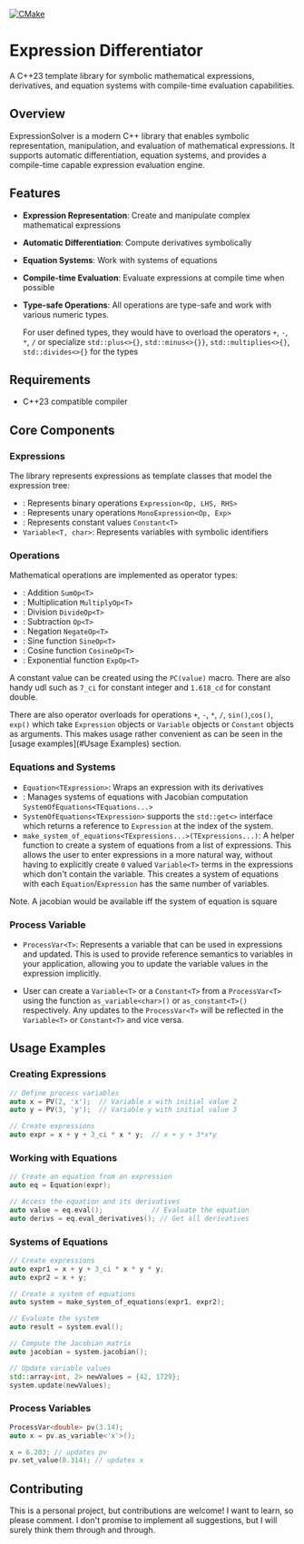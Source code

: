 [![CMake](https://github.com/reach2sayan/ExpressionSolver/actions/workflows/cmake-multi-platform.yml/badge.svg)](https://github.com/reach2sayan/ExpressionSolver/actions/workflows/cmake-multi-platform.yml) 

# Expression Differentiator

A C++23 template library for symbolic mathematical
expressions, derivatives, and equation systems
with compile-time evaluation capabilities.

## Overview

ExpressionSolver is a modern C++ library that
enables symbolic representation, manipulation, and
evaluation of mathematical expressions. It
supports automatic differentiation, equation
systems, and provides a compile-time capable
expression evaluation engine.

## Features

- **Expression Representation**: Create and
  manipulate complex mathematical expressions
- **Automatic Differentiation**: Compute
  derivatives symbolically
- **Equation Systems**: Work with systems of
  equations
- **Compile-time Evaluation**: Evaluate
  expressions at compile time when possible
- **Type-safe Operations**: All operations are
  type-safe and work with various numeric types. 

  For user defined types, they would have to 
  overload the operators `+`, `-`, `*`, `/` or 
  specialize `std::plus<>{}`, `std::minus<>{}}`,
  `std::multiplies<>{}`, `std::divides<>{}` for the types

## Requirements

- C++23 compatible compiler

## Core Components

### Expressions

The library represents expressions as template
classes that model the expression tree:

- : Represents binary operations
  `Expression<Op, LHS, RHS>`
- : Represents unary operations
  `MonoExpression<Op, Exp>`
- : Represents constant values `Constant<T>`
- `Variable<T, char>`: Represents variables with
  symbolic identifiers

### Operations

Mathematical operations are implemented as
operator types:

- : Addition `SumOp<T>`
- : Multiplication `MultiplyOp<T>`
- : Division `DivideOp<T>`
- : Subtraction `Op<T>`
- : Negation `NegateOp<T>`
- : Sine function `SineOp<T>`
- : Cosine function `CosineOp<T>`
- : Exponential function `ExpOp<T>`

A constant value can be created using the `PC(value)` macro.
There are also handy udl such as `7_ci` for constant integer
and `1.618_cd` for constant double.

There are also operator overloads for operations `+`, `-`, `*`, `/`,
`sin()`,`cos()`, `exp()` which take `Expression` objects or `Variable`
objects or `Constant` objects as arguments. This makes usage rather convenient
as can be seen in the [usage examples](#Usage Examples) section.

### Equations and Systems

- `Equation<TExpression>`: Wraps an expression
  with its derivatives
- : Manages systems of equations with Jacobian
  computation `SystemOfEquations<TEquations...>`
- `SystemOfEquations<TExpression>` supports the `std::get<>`
interface which returns a reference to `Expression` at the index
  of the system. 
- `make_system_of_equations<TExpressions...>(TExpressions...)`: A helper function
  to create a system of equations from a list of expressions. This
allows the user to enter expressions in a more natural way, without having
to explicitly create `0` valued `Variable<T>` terms in the expressions
which don't contain the variable.
This creates a system of equations with each `Equation`/`Expression` has
the same number of variables.

Note.  A jacobian would be available iff the system of equation is square

### Process Variable

- `ProcessVar<T>`: Represents a variable that can
  be used in expressions and updated. This is used 
  to provide reference semantics to variables in your 
  application, allowing you to update the variable values 
in the expression implicitly. 

 - User can create a `Variable<T>` or a `Constant<T>` from a `ProcessVar<T>` using the
function `as_variable<char>()` or `as_constant<T>()` respectively. Any
updates to the `ProcessVar<T>` will be reflected in the `Variable<T>` or `Constant<T>`
and vice versa.

## Usage Examples

### Creating Expressions

``` cpp
// Define process variables
auto x = PV(2, 'x');  // Variable x with initial value 2
auto y = PV(3, 'y');  // Variable y with initial value 3

// Create expressions
auto expr = x + y + 3_ci * x * y;  // x + y + 3*x*y
```

### Working with Equations

``` cpp
// Create an equation from an expression
auto eq = Equation(expr);

// Access the equation and its derivatives
auto value = eq.eval();            // Evaluate the equation
auto derivs = eq.eval_derivatives(); // Get all derivatives
```

### Systems of Equations

``` cpp
// Create expressions
auto expr1 = x + y + 3_ci * x * y * y;
auto expr2 = x + y;

// Create a system of equations
auto system = make_system_of_equations(expr1, expr2);

// Evaluate the system
auto result = system.eval();

// Compute the Jacobian matrix
auto jacobian = system.jacobian();

// Update variable values
std::array<int, 2> newValues = {42, 1729};
system.update(newValues);
```

### Process Variables

``` cpp
ProcessVar<double> pv(3.14);
auto x = pv.as_variable<'x'>();

x = 6.203; // updates pv
pv.set_value(8.314); // updates x
```

## Contributing

This is a personal project, but contributions are welcome! I want 
to learn, so please comment. I don't promise to implement all 
suggestions, but I will surely think them through and through.

